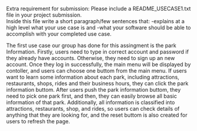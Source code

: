 Extra requirement for submission: 
Please include a README_USECASE1.txt file in your project submission.  
Inside this file write a short paragraph/few sentences that:
-explains at a high level what your use case is and 
-what your software should be able to accomplish with your completed use case.  

The first use case our group has done for this assingment is the park Information.
Firstly, users need to type in correct account and password if they already have accounts.
Otherwise, they need to sign up an new account. Once they log in successfully, the main menu 
will be displayed by contoller, and users can choose one buttom from the main menu. If users
want to learn some information about each park, including attractions, restaurants, shops, 
rides and their business hours, they can click the park information buttom. After users push the 
park information buttom, they need to pick one park first, and then, they can easily browse all 
basic information of that park. Additionally, all information is classified into attractions, 
restaurants, shop, and rides, so users can check details of anything that they are looking for,
 and the reset buttom is also created for users to refresh the page.


